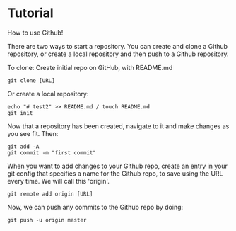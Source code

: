 # Tutorial
How to use Github!

There are two ways to start a repository. You can create and clone a Github repository, or create a local repository and then push to a Github repository.  

To clone:
Create initial repo on GitHub, with README.md
```
git clone [URL]
```
Or create a local repository:
```
echo "# test2" >> README.md / touch README.md
git init
```
Now that a repository has been created, navigate to it and make changes as you see fit. Then:
```
git add -A
git commit -m "first commit"
```
When you want to add changes to your Github repo, create an entry in your git config that specifies a name for the Github repo, to save using the URL every time. We will call this 'origin'.  
```
git remote add origin [URL]
```
Now, we can push any commits to the Github repo by doing:
```
git push -u origin master
```
